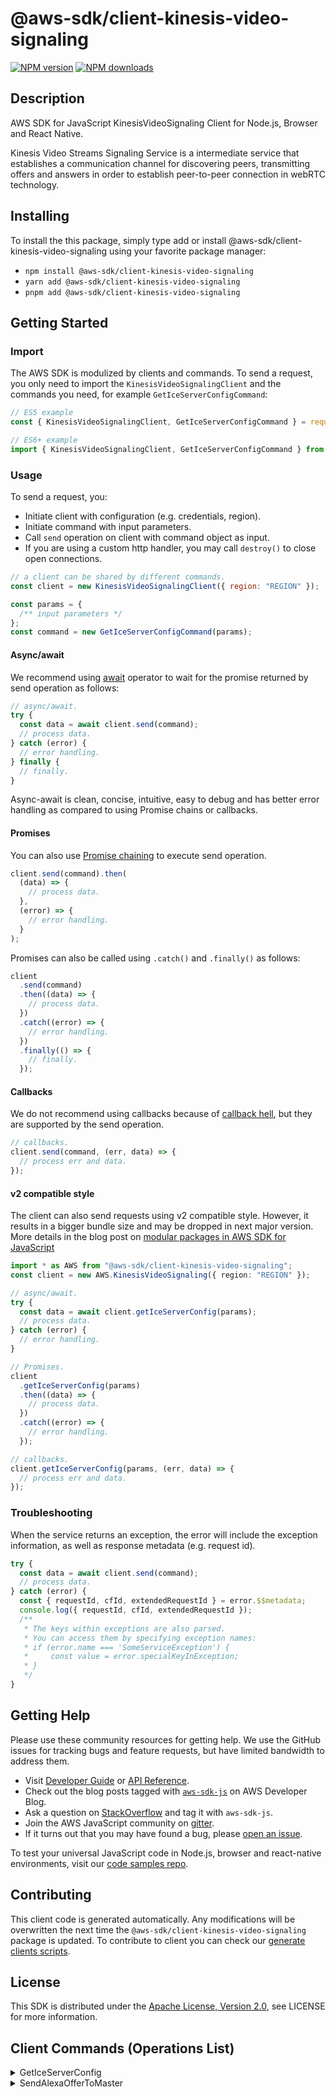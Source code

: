 <!-- generated file, do not edit directly -->

# @aws-sdk/client-kinesis-video-signaling

[![NPM version](https://img.shields.io/npm/v/@aws-sdk/client-kinesis-video-signaling/latest.svg)](https://www.npmjs.com/package/@aws-sdk/client-kinesis-video-signaling)
[![NPM downloads](https://img.shields.io/npm/dm/@aws-sdk/client-kinesis-video-signaling.svg)](https://www.npmjs.com/package/@aws-sdk/client-kinesis-video-signaling)

## Description

AWS SDK for JavaScript KinesisVideoSignaling Client for Node.js, Browser and React Native.

<p>Kinesis Video Streams Signaling Service is a intermediate service that establishes a
communication channel for discovering peers, transmitting offers and answers in order to
establish peer-to-peer connection in webRTC technology.</p>

## Installing

To install the this package, simply type add or install @aws-sdk/client-kinesis-video-signaling
using your favorite package manager:

- `npm install @aws-sdk/client-kinesis-video-signaling`
- `yarn add @aws-sdk/client-kinesis-video-signaling`
- `pnpm add @aws-sdk/client-kinesis-video-signaling`

## Getting Started

### Import

The AWS SDK is modulized by clients and commands.
To send a request, you only need to import the `KinesisVideoSignalingClient` and
the commands you need, for example `GetIceServerConfigCommand`:

```js
// ES5 example
const { KinesisVideoSignalingClient, GetIceServerConfigCommand } = require("@aws-sdk/client-kinesis-video-signaling");
```

```ts
// ES6+ example
import { KinesisVideoSignalingClient, GetIceServerConfigCommand } from "@aws-sdk/client-kinesis-video-signaling";
```

### Usage

To send a request, you:

- Initiate client with configuration (e.g. credentials, region).
- Initiate command with input parameters.
- Call `send` operation on client with command object as input.
- If you are using a custom http handler, you may call `destroy()` to close open connections.

```js
// a client can be shared by different commands.
const client = new KinesisVideoSignalingClient({ region: "REGION" });

const params = {
  /** input parameters */
};
const command = new GetIceServerConfigCommand(params);
```

#### Async/await

We recommend using [await](https://developer.mozilla.org/en-US/docs/Web/JavaScript/Reference/Operators/await)
operator to wait for the promise returned by send operation as follows:

```js
// async/await.
try {
  const data = await client.send(command);
  // process data.
} catch (error) {
  // error handling.
} finally {
  // finally.
}
```

Async-await is clean, concise, intuitive, easy to debug and has better error handling
as compared to using Promise chains or callbacks.

#### Promises

You can also use [Promise chaining](https://developer.mozilla.org/en-US/docs/Web/JavaScript/Guide/Using_promises#chaining)
to execute send operation.

```js
client.send(command).then(
  (data) => {
    // process data.
  },
  (error) => {
    // error handling.
  }
);
```

Promises can also be called using `.catch()` and `.finally()` as follows:

```js
client
  .send(command)
  .then((data) => {
    // process data.
  })
  .catch((error) => {
    // error handling.
  })
  .finally(() => {
    // finally.
  });
```

#### Callbacks

We do not recommend using callbacks because of [callback hell](http://callbackhell.com/),
but they are supported by the send operation.

```js
// callbacks.
client.send(command, (err, data) => {
  // process err and data.
});
```

#### v2 compatible style

The client can also send requests using v2 compatible style.
However, it results in a bigger bundle size and may be dropped in next major version. More details in the blog post
on [modular packages in AWS SDK for JavaScript](https://aws.amazon.com/blogs/developer/modular-packages-in-aws-sdk-for-javascript/)

```ts
import * as AWS from "@aws-sdk/client-kinesis-video-signaling";
const client = new AWS.KinesisVideoSignaling({ region: "REGION" });

// async/await.
try {
  const data = await client.getIceServerConfig(params);
  // process data.
} catch (error) {
  // error handling.
}

// Promises.
client
  .getIceServerConfig(params)
  .then((data) => {
    // process data.
  })
  .catch((error) => {
    // error handling.
  });

// callbacks.
client.getIceServerConfig(params, (err, data) => {
  // process err and data.
});
```

### Troubleshooting

When the service returns an exception, the error will include the exception information,
as well as response metadata (e.g. request id).

```js
try {
  const data = await client.send(command);
  // process data.
} catch (error) {
  const { requestId, cfId, extendedRequestId } = error.$$metadata;
  console.log({ requestId, cfId, extendedRequestId });
  /**
   * The keys within exceptions are also parsed.
   * You can access them by specifying exception names:
   * if (error.name === 'SomeServiceException') {
   *     const value = error.specialKeyInException;
   * }
   */
}
```

## Getting Help

Please use these community resources for getting help.
We use the GitHub issues for tracking bugs and feature requests, but have limited bandwidth to address them.

- Visit [Developer Guide](https://docs.aws.amazon.com/sdk-for-javascript/v3/developer-guide/welcome.html)
  or [API Reference](https://docs.aws.amazon.com/AWSJavaScriptSDK/v3/latest/index.html).
- Check out the blog posts tagged with [`aws-sdk-js`](https://aws.amazon.com/blogs/developer/tag/aws-sdk-js/)
  on AWS Developer Blog.
- Ask a question on [StackOverflow](https://stackoverflow.com/questions/tagged/aws-sdk-js) and tag it with `aws-sdk-js`.
- Join the AWS JavaScript community on [gitter](https://gitter.im/aws/aws-sdk-js-v3).
- If it turns out that you may have found a bug, please [open an issue](https://github.com/aws/aws-sdk-js-v3/issues/new/choose).

To test your universal JavaScript code in Node.js, browser and react-native environments,
visit our [code samples repo](https://github.com/aws-samples/aws-sdk-js-tests).

## Contributing

This client code is generated automatically. Any modifications will be overwritten the next time the `@aws-sdk/client-kinesis-video-signaling` package is updated.
To contribute to client you can check our [generate clients scripts](https://github.com/aws/aws-sdk-js-v3/tree/main/scripts/generate-clients).

## License

This SDK is distributed under the
[Apache License, Version 2.0](http://www.apache.org/licenses/LICENSE-2.0),
see LICENSE for more information.

## Client Commands (Operations List)

<details>
<summary>
GetIceServerConfig
</summary>

[Command API Reference](https://docs.aws.amazon.com/AWSJavaScriptSDK/v3/latest/clients/client-kinesis-video-signaling/classes/geticeserverconfigcommand.html) / [Input](https://docs.aws.amazon.com/AWSJavaScriptSDK/v3/latest/clients/client-kinesis-video-signaling/interfaces/geticeserverconfigcommandinput.html) / [Output](https://docs.aws.amazon.com/AWSJavaScriptSDK/v3/latest/clients/client-kinesis-video-signaling/interfaces/geticeserverconfigcommandoutput.html)

</details>
<details>
<summary>
SendAlexaOfferToMaster
</summary>

[Command API Reference](https://docs.aws.amazon.com/AWSJavaScriptSDK/v3/latest/clients/client-kinesis-video-signaling/classes/sendalexaoffertomastercommand.html) / [Input](https://docs.aws.amazon.com/AWSJavaScriptSDK/v3/latest/clients/client-kinesis-video-signaling/interfaces/sendalexaoffertomastercommandinput.html) / [Output](https://docs.aws.amazon.com/AWSJavaScriptSDK/v3/latest/clients/client-kinesis-video-signaling/interfaces/sendalexaoffertomastercommandoutput.html)

</details>
